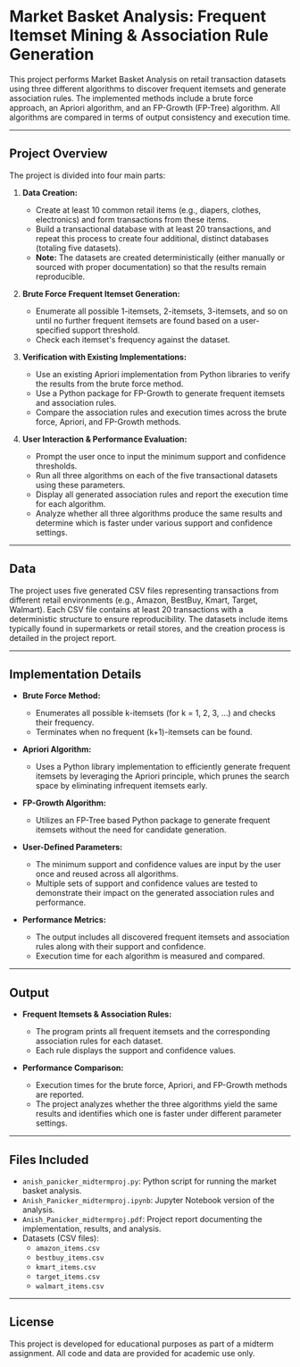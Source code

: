 # Market Basket Analysis: Frequent Itemset Mining & Association Rule Generation

This project performs Market Basket Analysis on retail transaction datasets using three different algorithms to discover frequent itemsets and generate association rules. The implemented methods include a brute force approach, an Apriori algorithm, and an FP-Growth (FP-Tree) algorithm. All algorithms are compared in terms of output consistency and execution time.

---

## Project Overview

The project is divided into four main parts:

1. **Data Creation:**  
   - Create at least 10 common retail items (e.g., diapers, clothes, electronics) and form transactions from these items.  
   - Build a transactional database with at least 20 transactions, and repeat this process to create four additional, distinct databases (totaling five datasets).  
   - **Note:** The datasets are created deterministically (either manually or sourced with proper documentation) so that the results remain reproducible.

2. **Brute Force Frequent Itemset Generation:**  
   - Enumerate all possible 1-itemsets, 2-itemsets, 3-itemsets, and so on until no further frequent itemsets are found based on a user-specified support threshold.
   - Check each itemset's frequency against the dataset.

3. **Verification with Existing Implementations:**  
   - Use an existing Apriori implementation from Python libraries to verify the results from the brute force method.
   - Use a Python package for FP-Growth to generate frequent itemsets and association rules.
   - Compare the association rules and execution times across the brute force, Apriori, and FP-Growth methods.

4. **User Interaction & Performance Evaluation:**  
   - Prompt the user once to input the minimum support and confidence thresholds.
   - Run all three algorithms on each of the five transactional datasets using these parameters.
   - Display all generated association rules and report the execution time for each algorithm.
   - Analyze whether all three algorithms produce the same results and determine which is faster under various support and confidence settings.

---

## Data

The project uses five generated CSV files representing transactions from different retail environments (e.g., Amazon, BestBuy, Kmart, Target, Walmart). Each CSV file contains at least 20 transactions with a deterministic structure to ensure reproducibility. The datasets include items typically found in supermarkets or retail stores, and the creation process is detailed in the project report.

---

## Implementation Details

- **Brute Force Method:**  
  - Enumerates all possible k-itemsets (for k = 1, 2, 3, ...) and checks their frequency.
  - Terminates when no frequent (k+1)-itemsets can be found.
  
- **Apriori Algorithm:**  
  - Uses a Python library implementation to efficiently generate frequent itemsets by leveraging the Apriori principle, which prunes the search space by eliminating infrequent itemsets early.

- **FP-Growth Algorithm:**  
  - Utilizes an FP-Tree based Python package to generate frequent itemsets without the need for candidate generation.
  
- **User-Defined Parameters:**  
  - The minimum support and confidence values are input by the user once and reused across all algorithms.
  - Multiple sets of support and confidence values are tested to demonstrate their impact on the generated association rules and performance.

- **Performance Metrics:**  
  - The output includes all discovered frequent itemsets and association rules along with their support and confidence.
  - Execution time for each algorithm is measured and compared.

---

## Output

- **Frequent Itemsets & Association Rules:**  
  - The program prints all frequent itemsets and the corresponding association rules for each dataset.
  - Each rule displays the support and confidence values.
  
- **Performance Comparison:**  
  - Execution times for the brute force, Apriori, and FP-Growth methods are reported.
  - The project analyzes whether the three algorithms yield the same results and identifies which one is faster under different parameter settings.

---

## Files Included

- `anish_panicker_midtermproj.py`: Python script for running the market basket analysis.
- `Anish_Panicker_midtermproj.ipynb`: Jupyter Notebook version of the analysis.
- `Anish_Panicker_midtermproj.pdf`: Project report documenting the implementation, results, and analysis.
- Datasets (CSV files):
  - `amazon_items.csv`
  - `bestbuy_items.csv`
  - `kmart_items.csv`
  - `target_items.csv`
  - `walmart_items.csv`

---

## License

This project is developed for educational purposes as part of a midterm assignment. All code and data are provided for academic use only.
